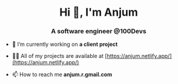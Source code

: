 <h1 align="center">Hi 👋, I'm Anjum</h1>
<h3 align="center">A software engineer @100Devs</h3>

- 🔭 I’m currently working on **a client project**

- 👨‍💻 All of my projects are available at [https://anjum.netlify.app/](https://anjum.netlify.app/)

- 📫 How to reach me **anjum.r.gmail.com**


<p align="left">
</p>
